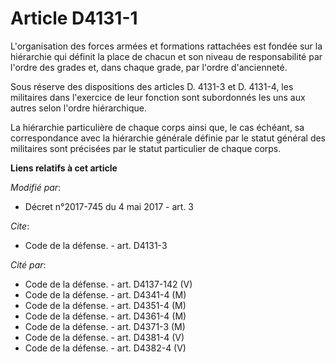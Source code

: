 # Article D4131-1

L'organisation des forces armées et formations rattachées est fondée sur la hiérarchie qui définit la place de chacun et son
niveau de responsabilité par l'ordre des grades et, dans chaque grade, par l'ordre d'ancienneté.

Sous réserve des dispositions des articles D. 4131-3 et D. 4131-4, les militaires dans l'exercice de leur fonction sont
subordonnés les uns aux autres selon l'ordre hiérarchique.

La hiérarchie particulière de chaque corps ainsi que, le cas échéant, sa correspondance avec la hiérarchie générale définie
par le statut général des militaires sont précisées par le statut particulier de chaque corps.

**Liens relatifs à cet article**

_Modifié par_:

  - Décret n°2017-745 du 4 mai 2017 - art. 3

_Cite_:

  - Code de la défense. - art. D4131-3

_Cité par_:

  - Code de la défense. - art. D4137-142 (V)
  - Code de la défense. - art. D4341-4 (M)
  - Code de la défense. - art. D4351-4 (M)
  - Code de la défense. - art. D4361-4 (M)
  - Code de la défense. - art. D4371-3 (M)
  - Code de la défense. - art. D4381-4 (V)
  - Code de la défense. - art. D4382-4 (V)
